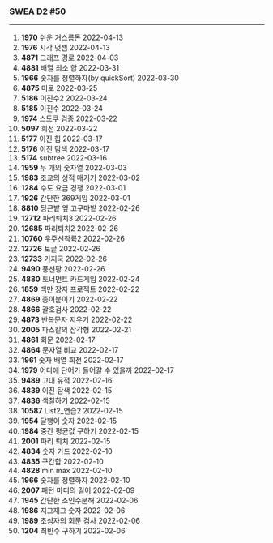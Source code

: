 ### SWEA D2  #50

---

1. **1970** 쉬운 거스름돈  2022-04-13
1. **1976** 시각 덧셈  2022-04-13
1. **4871** 그래프 경로  2022-04-03
1. **4881** 배열 최소 합  2022-03-31
1. **1966** 숫자를 정렬하자(by quickSort)  2022-03-30
1. **4875** 미로  2022-03-25
1. **5186** 이진수2  2022-03-24
1. **5185** 이진수  2022-03-24
1. **1974** 스도쿠 검증  2022-03-22
1. **5097** 회전  2022-03-22
1. **5177** 이진 힙  2022-03-17
1. **5176** 이진 탐색  2022-03-17
1. **5174** subtree  2022-03-16
1. **1959** 두 개의 숫자열  2022-03-03
1. **1983** 조교의 성적 매기기  2022-03-02
1. **1284** 수도 요금 경쟁  2022-03-01
1. **1926** 간단한 369게임  2022-03-01
1. **8810** 당근밭 옆 고구마밭  2022-02-26
1. **12712** 파리퇴치3  2022-02-26
1. **12685** 파리퇴치2  2022-02-26
1. **10760** 우주선착륙2  2022-02-26
1. **12726** 토글  2022-02-26
1. **12733** 기지국  2022-02-26
1. **9490** 풍선팡  2022-02-26
1. **4880** 토너먼트 카드게임 2022-02-24
1. **1859** 백만 장자 프로젝트  2022-02-22
1. **4869** 종이붙이기  2022-02-22
1. **4866** 괄호검사  2022-02-22
1. **4873** 반복문자 지우기  2022-02-22
5. **2005** 파스칼의 삼각형  2022-02-21
6. **4861** 회문  2022-02-17
7. **4864** 문자열 비교  2022-02-17
8. **1961** 숫자 배열 회전  2022-02-17
9. **1979** 어디에 단어가 들어갈 수 있을까  2022-02-17
10. **9489** 고대 유적  2022-02-16
11. **4839** 이진 탐색  2022-02-15
12. **4836** 색칠하기  2022-02-15
13. **10587** List2_연습2 2022-02-15
14. **1954** 달팽이 숫자  2022-02-15
15. **1984** 중간 평균값 구하기  2022-02-15
16. **2001** 파리 퇴치  2022-02-15
17. **4834** 숫자 카드  2022-02-10
18. **4835** 구간합  2022-02-10
19. **4828** min max  2022-02-10
20. **1966** 숫자를 정렬하자  2022-02-10
21. **2007** 패턴 마디의 길이  2022-02-09
22. **1945** 간단한 소인수분해  2022-02-06
23. **1986** 지그재그 숫자  2022-02-06
24. **1989** 초심자의 회문 검사  2022-02-06
20. **1204** 최빈수 구하기  2022-02-06


























